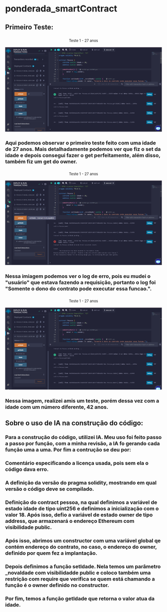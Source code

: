 # ponderada_smartContract

## Primeiro Teste:

<div align="center">

<sub>Teste 1 - 27 anos</sub>

<img src="./assets/primeiro.png" alt="canvas">

</div>

### Aqui podemos observar o primeiro teste feito com uma idade de 27 anos. Mais detalhadamente podemos ver que fiz o set da idade e depois consegui fazer o get perfeitamente, além disso, também fiz um get do owner.

<div align="center">

<sub>Teste 1 - 27 anos</sub>

<img src="./assets/erro_owner.png" alt="canvas">

</div>

### Nessa imiagem podemos ver o log de erro, pois eu mudei o "usuário" que estava fazendo a requisição, portanto o log foi "Somente o dono do contrato pode executar essa funcao.".

<div align="center">

<sub>Teste 1 - 27 anos</sub>

<img src="./assets/segundo.png" alt="canvas">

</div>

### Nessa imagem, realizei amis um teste, porém dessa vez com a idade com um número diferente, 42 anos.


## Sobre o uso de IA na construção do código:

### Para a construção do código, utilizei IA. Meu uso foi feito passo a passo por função, com a minha revisão, a IA fo gerando cada função uma a uma. Por fim a contrução se deu por:

### Comentário especificando a  licença usada, pois sem ela o código dava erro.

### A definição da versão do pragma solidity, mostrando em qual versão o código deve se compilado.

### Definição do contract pessoa, na qual definimos a variável de estado idade de tipo uint256 e definimos a inicialização com o valor 18. Após isso, defio a variável de estado owner de tipo address, que armazenará o endereço Ethereum com visibilidade public.

### Após isso, abrimos um constructor com uma variável global qe contém endereço do contrato, no caso, o endereço do owner, definido por quem fez a implantação.

### Depois definimos a função setIdade. Nela temos um parâmetro _novaIdade com visibilidadde public e coloco também uma restrição com require que verifica se quem está chamando a função é o owner definido no constructor.

### Por fim, temos a função getIdade que retorna o valor atua da idade.